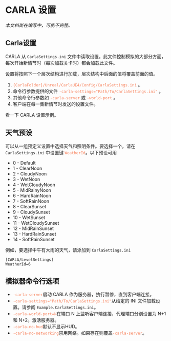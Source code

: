 # CARLA 设置

*本文档尚在编写中，可能不完整。*

## Carla设置
CARLA 从 `CarlaSettings.ini` 文件中读取设置。此文件控制模拟的大部分方面，每次开始新情节时（每次加载关卡时）都会加载此文件。

设置将按照下一个层次结构进行加载，层次结构中后面的值将覆盖前面的值。

1. <font color="#f8805a">`{CarlaFolder}/Unreal/CarlaUE4/Config/CarlaSettings.ini`</font> 。
2. 命令行参数提供的文件 <font color="#f8805a">`-carla-settings="Path/To/CarlaSettings.ini"`</font> 。
3. 其他命令行参数如 <font color="#f8805a">`-carla-server`</font> 或 <font color="#f8805a">`-world-port`</font> 。
4. 客户端在每一集新情节时发送的设置文件。

看一下 CARLA 设置示例。

## 天气预设
可以从一组预定义设置中选择天气和照明条件。要选择一个，请在 `CarlaSettings.ini` 中设置键 <font color="#f8805a">`WeatherId`</font>。以下预设可用

- 0 - Default
- 1 - ClearNoon
- 2 - CloudyNoon
- 3 - WetNoon
- 4 - WetCloudyNoon
- 5 - MidRainyNoon
- 6 - HardRainNoon
- 7 - SoftRainNoon
- 8 - ClearSunset
- 9 - CloudySunset
- 10 - WetSunset
- 11 - WetCloudySunset
- 12 - MidRainSunset
- 13 - HardRainSunset
- 14 - SoftRainSunset

例如，要选择中午有大雨的天气，请添加到 `CarlaSettings.ini`
```
[CARLA/LevelSettings]
WeatherId=6
```


## 模拟器命令行选项
- <font color="#f8805a">`-carla-server`</font>启动 CARLA 作为服务器，执行暂停，直到客户端连接。
- <font color="#f8805a">`-carla-settings="Path/To/CarlaSettings.ini"`</font>从给定的 INI 文件加载设置。请参阅 `Example.CarlaSettings.ini`。
- <font color="#f8805a">`-carla-world-port=N`</font>在端口 N 上监听客户端连接，代理端口分别设置为 N+1 和 N+2。激活服务器。
- <font color="#f8805a">`-carla-no-hud`</font>默认不显示HUD。
- <font color="#f8805a">`-carla-no-networking`</font>禁用网络。如果存在则覆盖<font color="#f8805a">`-carla-server`</font>。

